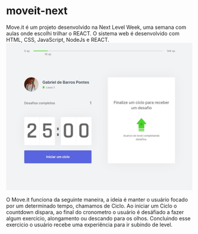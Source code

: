 # moveit-next

Move.it é um projeto desenvolvido na Next Level Week, uma semana com aulas onde escolhi trilhar o REACT.
O sistema web é desenvolvido com HTML, CSS, JavaScript, NodeJs e REACT.
<img src="https://github.com/gpontes98/moveit-next/blob/main/public/printscreens/print-index.jpg" alt="Tela inicial do Move It">

O Move.it funciona da seguinte maneira, a ideia é manter o usuário focado por um determinado tempo, chamamos de Ciclo. Ao iniciar um Ciclo o countdown dispara, ao final do cronometro o usuário é desáfiado a fazer algum exercicio, alongamento ou descando para os olhos. Concluindo esse exercicio o usuário recebe uma experiência para ir subindo de level.

